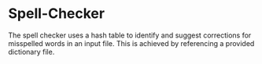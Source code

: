 # Spell-Checker
The spell checker uses a hash table to identify and suggest corrections for misspelled words in an input file. This is achieved by referencing a provided dictionary file.
